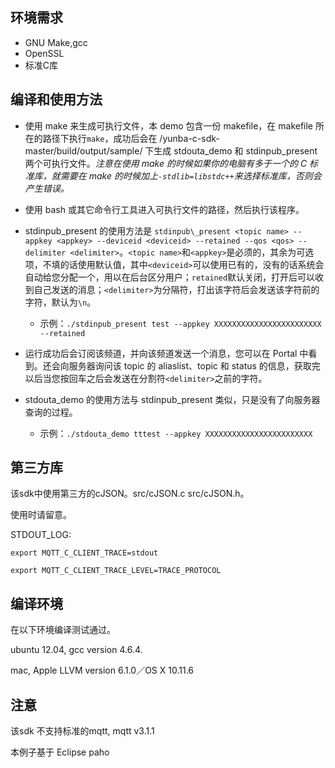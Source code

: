 ## 环境需求
- GNU Make,gcc
- OpenSSL
- 标准C库

## 编译和使用方法

- 使用 make 来生成可执行文件，本 demo 包含一份 makefile，在 makefile 所在的路径下执行`make`，成功后会在 /yunba-c-sdk-master/build/output/sample/ 下生成 stdouta\_demo 和 stdinpub\_present 两个可执行文件。*注意在使用 make 的时候如果你的电脑有多于一个的 C 标准库，就需要在 make 的时候加上`-stdlib=libstdc++`来选择标准库，否则会产生错误。*

- 使用 bash 或其它命令行工具进入可执行文件的路径，然后执行该程序。

- stdinpub\_present 的使用方法是 `stdinpub\_present <topic name> --appkey <appkey> --deviceid <deviceid> --retained --qos <qos> --delimiter <delimiter>`。`<topic name>`和`<appkey>`是必须的，其余为可选项，不填的话使用默认值，其中`<deviceid>`可以使用已有的，没有的话系统会自动给您分配一个，用以在后台区分用户；`retained`默认关闭，打开后可以收到自己发送的消息；`<delimiter>`为分隔符，打出该字符后会发送该字符前的字符，默认为`\n`。
	- 示例：`./stdinpub_present test --appkey XXXXXXXXXXXXXXXXXXXXXXXX --retained`

- 运行成功后会订阅该频道，并向该频道发送一个消息，您可以在 Portal 中看到。还会向服务器询问该 topic 的 aliaslist、topic 和 status 的信息，获取完以后当您按回车之后会发送在分割符`<delimiter>`之前的字符。

- stdouta\_demo 的使用方法与 stdinpub\_present 类似，只是没有了向服务器查询的过程。
	- 示例：`./stdouta_demo tttest --appkey XXXXXXXXXXXXXXXXXXXXXXXX`

## 第三方库

该sdk中使用第三方的cJSON。src/cJSON.c src/cJSON.h。

使用时请留意。

STDOUT_LOG:

```
export MQTT_C_CLIENT_TRACE=stdout

export MQTT_C_CLIENT_TRACE_LEVEL=TRACE_PROTOCOL
```

## 编译环境

在以下环境编译测试通过。

ubuntu 12.04, gcc version 4.6.4.

mac, Apple LLVM version 6.1.0／OS X 10.11.6

## 注意

该sdk 不支持标准的mqtt, mqtt v3.1.1

本例子基于 Eclipse paho
